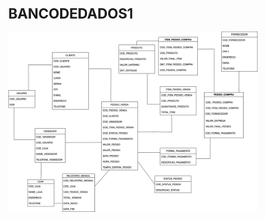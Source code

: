# BANCODEDADOS1
<img src="https://github.com/nayaracsilva/BANCODEDADOS1/blob/main/Ze Delivery.drawio.png "/>
